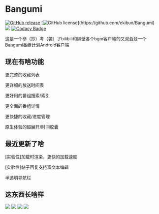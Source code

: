# Bangumi
[![GitHub release](	https://img.shields.io/github/release/ekibun/Bangumi.svg)](https://github.com/ekibun/Bangumi/releases)
[![GitHub license](	https://img.shields.io/github/license/ekibun/Bangumi.svg?)](https://github.com/ekibun/Bangumi)
![](https://img.shields.io/github/downloads/ekibun/Bangumi/total.svg) 
[![Codacy Badge](https://api.codacy.com/project/badge/Grade/5ece30aa9efd456ea07f96fff1a914c5)](https://www.codacy.com/manual/ekibun/Bangumi?utm_source=github.com&amp;utm_medium=referral&amp;utm_content=ekibun/Bangumi&amp;utm_campaign=Badge_Grade)

这是一个参（抄）考（袭）了bilibili和隔壁各个bgm客户端的又双叒叕一个[Bangumi番组计划](https://bgm.tv)Android客户端

## 现在有啥功能

更完整的收藏列表

更详细的放送时间表

更好用的番组搜索/索引

更全面的番组详情

更快捷的收藏/进度管理

原生体验的超展开/时间胶囊

## 最近更新了啥

[实验性]加载时渲染，更快的加载速度

[实验性]帖子回复支持富文本编辑

半透明导航栏


## 这东西长啥样
![](https://files.catbox.moe/z4iu5e)
![](https://files.catbox.moe/vb7pno.png)
![](https://files.catbox.moe/l9kikm)
![](https://i.loli.net/2019/01/19/5c4217162c536.jpg)
